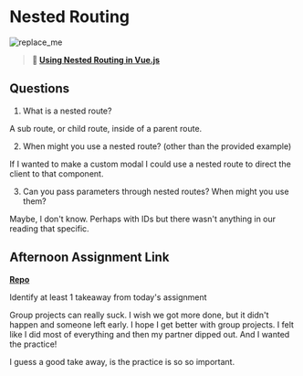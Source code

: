 # Nested Routing

![replace_me](https://codeworks.blob.core.windows.net/public/assets/img/illustrations/placeholder.svg)

> **📖 [Using Nested Routing in Vue.js](https://codeworksacademy.com/fs-student-guide/resources/wk6/04-Child-Routes)**

## Questions

1. What is a nested route?

A sub route, or child route, inside of a parent route.

2. When might you use a nested route? (other than the provided example)

If I wanted to make a custom modal I could use a nested route to direct the client to that component.

3. Can you pass parameters through nested routes? When might you use them?

Maybe, I don't know. Perhaps with IDs but there wasn't anything in our reading that specific.

## Afternoon Assignment Link

**[Repo](https://github.com/rachel-gamble/blogger-vue)**

Identify at least 1 takeaway from today's assignment

Group projects can really suck. I wish we got more done, but it didn't happen and someone left early. I hope I get better with group projects. I felt like I did most of everything and then my partner dipped out. And I wanted the practice!

I guess a good take away, is the practice is so so important.